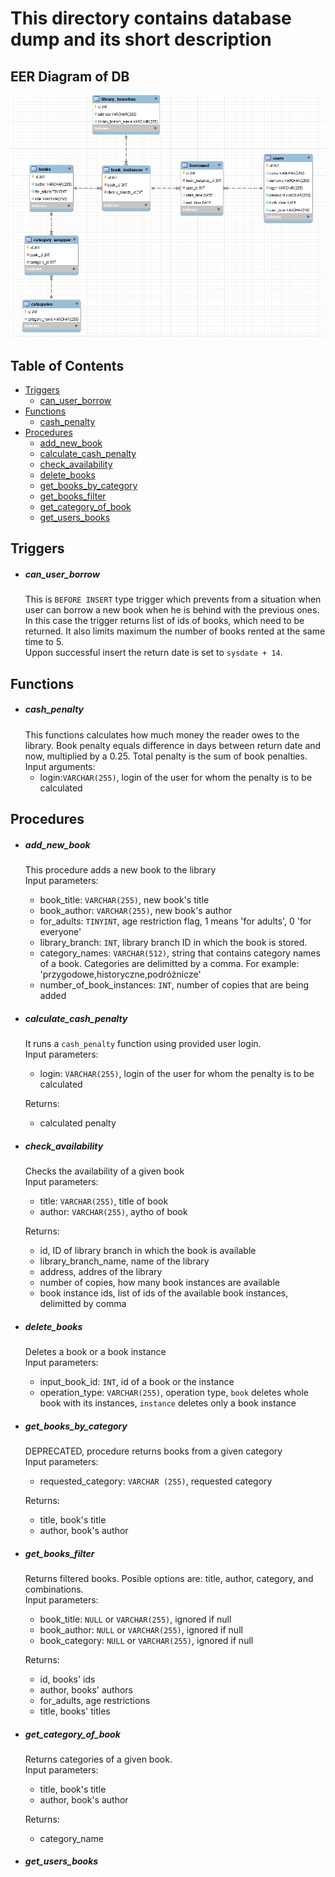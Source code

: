 # This directory contains database dump and its short description
## EER Diagram of DB
![EER diagram](./images/eer_diag.PNG)
## Table of Contents
- [Triggers](#triggers)
  * [can_user_borrow](#can_user_borrow)
- [Functions](#functions)
  * [cash_penalty](#cash_penalty)
- [Procedures](#procedures)
  * [add_new_book](#add_new_book)
  * [calculate_cash_penalty](#calculate_penalty)
  * [check_availability](#check_avail)
  * [delete_books](#delete_book)
  * [get_books_by_category](#get_books_by_cat)
  * [get_books_filter](#get_category_of_book)
  * [get_category_of_book](#get_category_of_book)
  * [get_users_books](#get_user_book)

## Triggers
* ##### can_user_borrow
    This is `BEFORE INSERT` type trigger which prevents from a situation when user can borrow a new book when he is behind with the previous ones. In this case the trigger returns list of ids of books, which need to be returned.
    It also limits maximum the number of books rented at the same time to 5.</br>Uppon successful insert the return date is set to `sysdate + 14`.

## Functions
* ##### cash_penalty
    This functions calculates how much money the reader owes to the library. Book penalty equals difference in days between return date and now, multiplied by a 0.25. Total penalty is the sum of book penalties.</br>
    Input arguments:
    + login:`VARCHAR(255)`, login of the user for whom the penalty is to be calculated 

## Procedures
* ##### add_new_book
    This procedure adds a new book to the library</br>
    Input parameters:
    + book_title: `VARCHAR(255)`, new book's title
    + book_author: `VARCHAR(255)`, new book's author
    + for_adults: `TINYINT`, age restriction flag, 1 means 'for adults', 0 'for everyone'
    + library_branch: `INT`, library branch ID in which the book is stored.
    + category_names: `VARCHAR(512)`, string that contains category names of a book. Categories are delimitted by a comma. For example: 'przygodowe,historyczne,podróżnicze'
    + number_of_book_instances: `INT`, number of copies that are being added
* ##### calculate_cash_penalty
    It runs a `cash_penalty` function using provided user login.</br>
    Input parameters: 
    + login: `VARCHAR(255)`, login of the user for whom the penalty is to be calculated
    
   Returns:
   + calculated penalty
* ##### check_availability
    Checks the availability of a given book</br>
    Input parameters:
    + title: `VARCHAR(255)`, title of book
    + author: `VARCHAR(255)`, aytho of book
    
    Returns:
    + id, ID of library branch in which the book is available
    + library_branch_name, name of the library
    + address, addres of the library
    + number of copies, how many book instances are available
    + book instance ids, list of ids of the available book instances, delimitted by comma
* ##### delete_books
    Deletes a book or a book instance</br>
    Input parameters:
    + input_book_id: `INT`, id of a book or the instance
    + operation_type: `VARCHAR(255)`, operation type, `book` deletes whole book with its instances, `instance` deletes only a book instance
* ##### get_books_by_category
    DEPRECATED, procedure returns books from a given category</br>
    Input parameters:
    + requested_category: `VARCHAR (255)`, requested category
    
    Returns:
    + title, book's title
    + author, book's author
* ##### get_books_filter
    Returns filtered books. Posible options are: title, author, category, and combinations.</br>
    Input parameters:
    + book_title: `NULL` or `VARCHAR(255)`, ignored if null
    + book_author: `NULL` or `VARCHAR(255)`, ignored if null
    + book_category: `NULL` or `VARCHAR(255)`, ignored if null
    
    Returns:
    + id, books' ids
    + author, books' authors
    + for_adults, age restrictions
    + title, books' titles
    
* ##### get_category_of_book
    Returns categories of a given book.</br>
    Input parameters:
    + title, book's title
    + author, book's author

    Returns:
    + category_name
* ##### get_users_books
